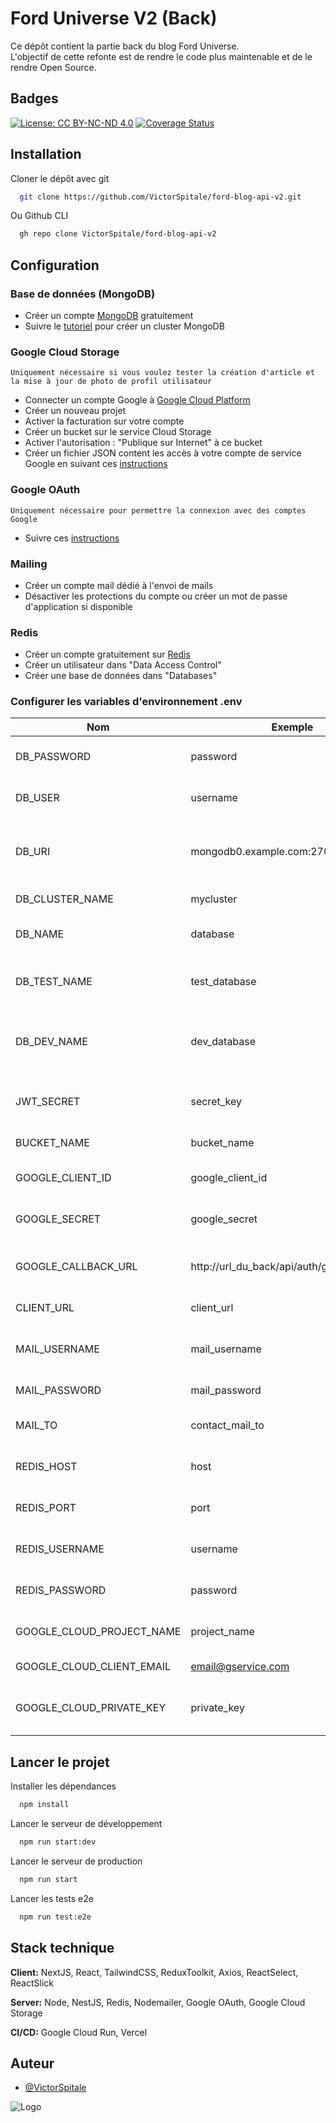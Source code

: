 
# Ford Universe V2 (Back)


Ce dépôt contient la partie back du blog Ford Universe.  
L'objectif de cette refonte est de rendre le code plus maintenable et
de le rendre Open Source.
## Badges


[![License: CC BY-NC-ND 4.0](https://img.shields.io/badge/License-CC_BY--NC--ND_4.0-lightgrey.svg)](https://creativecommons.org/licenses/by-nc-nd/4.0/) [![Coverage Status](https://coveralls.io/repos/github/VictorSpitale/coverallsTest/badge.svg?branch=master)](https://coveralls.io/github/VictorSpitale/coverallsTest?branch=master)

## Installation

Cloner le dépôt avec git

```bash
  git clone https://github.com/VictorSpitale/ford-blog-api-v2.git
```

Ou Github CLI

```bash
  gh repo clone VictorSpitale/ford-blog-api-v2
```

## Configuration

### Base de données (MongoDB)
- Créer un compte [MongoDB](https://www.mongodb.com/fr-fr/cloud/atlas/register) gratuitement
- Suivre le [tutoriel](https://www.mongodb.com/docs/atlas/tutorial/create-new-cluster/) pour créer un cluster MongoDB
### Google Cloud Storage
    Uniquement nécessaire si vous voulez tester la création d'article et la mise à jour de photo de profil utilisateur
- Connecter un compte Google à [Google Cloud Platform](https://console.cloud.google.com/getting-started)
- Créer un nouveau projet
- Activer la facturation sur votre compte
- Créer un bucket sur le service Cloud Storage
- Activer l'autorisation : "Publique sur Internet" à ce bucket
- Créer un fichier JSON content les accès à votre compte de service Google en suivant ces [instructions](https://cloud.google.com/iam/docs/creating-managing-service-account-keys?hl=fr#iam-service-account-keys-create-console)
### Google OAuth
    Uniquement nécessaire pour permettre la connexion avec des comptes Google
- Suivre ces [instructions](https://docs.retool.com/docs/google-oauth-credentials)
### Mailing
- Créer un compte mail dédié à l'envoi de mails
- Désactiver les protections du compte ou créer un mot de passe d'application si disponible
### Redis
- Créer un compte gratuitement sur [Redis](https://app.redislabs.com/#/login)
- Créer un utilisateur dans "Data Access Control"
- Créer une base de données dans "Databases"

### Configurer les variables d'environnement .env

| Nom                       | Exemple                                     | Instructions                                                 |
|---------------------------|---------------------------------------------|--------------------------------------------------------------|
| DB_PASSWORD               | password                                    | Mot de passe du cluster MongoDB                              | 
| DB_USER                   | username                                    | Nom d'utilisateur MongoDB                                    | 
| DB_URI                    | mongodb0.example.com:27017                  | Url de connexion vers la base de données MongoDB             | 
| DB_CLUSTER_NAME           | mycluster                                   | Nom du cluster de production                                 | 
| DB_NAME                   | database                                    | Nom de la base de données de production                      | 
| DB_TEST_NAME              | test_database                               | Nom de la base de données utilisée pour les tests e2e        | 
| DB_DEV_NAME               | dev_database                                | Nom de la base de données utilisée en phase de développement | 
| JWT_SECRET                | secret_key                                  | Clé secrète utilisée pour générer les tokens d'accès         | 
| BUCKET_NAME               | bucket_name                                 | Nom du bucket Google Storage                                 | 
| GOOGLE_CLIENT_ID          | google_client_id                            | Nom du client Google pour OAuth                              | 
| GOOGLE_SECRET             | google_secret                               | Clé secrète Google pour OAuth                                | 
| GOOGLE_CALLBACK_URL       | http://url_du_back/api/auth/google/redirect | Url de redirection après l'authentification                  | 
| CLIENT_URL                | client_url                                  | Url du client front                                          | 
| MAIL_USERNAME             | mail_username                               | Nom de l'adresse email utilisé pour le mailing               | 
| MAIL_PASSWORD             | mail_password                               | Mot de passe du compte mail                                  | 
| MAIL_TO                   | contact_mail_to                             | Adresse destinataire de la page contact                      | 
| REDIS_HOST                | host                                        | Url vers la base de données Redis                            | 
| REDIS_PORT                | port                                        | Port de la base de données Redis                             | 
| REDIS_USERNAME            | username                                    | Nom d'utilisateur créé sur Redis                             | 
| REDIS_PASSWORD            | password                                    | Mot de passe de l'utilisateur créé sur Redis                 | 
| GOOGLE_CLOUD_PROJECT_NAME | project_name                                | Nom du projet sur Google Cloud Storage                       | 
| GOOGLE_CLOUD_CLIENT_EMAIL | email@gservice.com                          | Email du compte de service                                   | 
| GOOGLE_CLOUD_PRIVATE_KEY  | private_key                                 | Clef privée d'identification au service Google Cloud         | 

## Lancer le projet


Installer les dépendances

```bash
  npm install
```

Lancer le serveur de développement


```bash
  npm run start:dev
```


Lancer le serveur de production


```bash
  npm run start
```


Lancer les tests e2e


```bash
  npm run test:e2e
```





## Stack technique

**Client:** NextJS, React, TailwindCSS, ReduxToolkit, Axios, ReactSelect, ReactSlick

**Server:** Node, NestJS, Redis, Nodemailer, Google OAuth, Google Cloud Storage

**CI/CD:** Google Cloud Run, Vercel


## Auteur

- [@VictorSpitale](https://www.github.com/VictorSpitale)


![Logo](https://storage.googleapis.com/fordblog.appspot.com/email/forduniverse.png)


